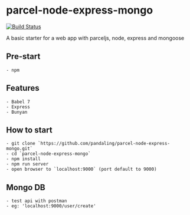 # parcel-node-express-mongo
[![Build Status](https://travis-ci.org/pandaling/parcel-node-express-mongo.svg?branch=master)](https://travis-ci.org/pandaling/parcel-node-express-mongo)

A basic starter for a web app with parceljs, node, express and mongoose

## Pre-start
	- npm

## Features
	- Babel 7
	- Express
	- Bunyan

## How to start
	- git clone `https://github.com/pandaling/parcel-node-express-mongo.git`
	- cd `parcel-node-express-mongo`
	- npm install
	- npm run server
	- open browser to `localhost:9000` (port default to 9000)

## Mongo DB
	- test api with postman
	- eg: 'localhost:9000/user/create'